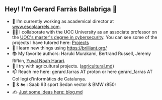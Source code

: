 ## Hey! I'm Gerard Farràs Ballabriga 👋

- 🔭 I’m currently working as academical director at www.escolaarrels.com.
- 👨‍🏫 I collaborate with the UOC University as an associate professor on the [UOC's master's degree in cybersecurity](https://www.uoc.edu/ca/estudis/masters/master-universitari-ciberseguretat-privadesa). You can see some of the projects I have tutored here: [Projects](https://openaccess.uoc.edu/browse?type=author&authority=3a61c5e6-7445-428a-a2af-7b3e2870e61d)
- 🌱 I learn new things using https://brilliant.org/
- 📚 My favorite authors: Haruki Murakami, Bertrand Russell, Jeremy Rifkin,  [Yuval Noah Harari](https://www.ynharari.com/).
- 🌿 I try with agricultural projects. ([agricultural.md](https://github.com/gfarrasb/gfarrasb/blob/main/agricultural.md))
- 📫 Reach me here: gerard.farras AT proton or here gerard_farras AT Col·legi d'informàtics de Catalunya.
- :car: & 🏍️ : Saab 93 sport Sedan vector & BMW r850r
- ✍️ [Just some ideas here: blog.md](https://github.com/gfarrasb/gfarrasb/blob/main/blog.md)
